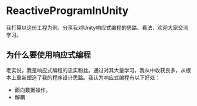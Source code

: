 # ReactiveProgramInUnity
我打算以这份工程为例，分享我对Unity响应式编程的思路、看法，欢迎大家交流学习。

## 为什么要使用响应式编程
老实说，我是响应式编程的忠实粉丝。通过对其大量学习，我从中收获良多，从根本上重新塑造了我的程序设计思路。我认为响应式编程有以下好处：
- 面向数据操作。
- 解耦
